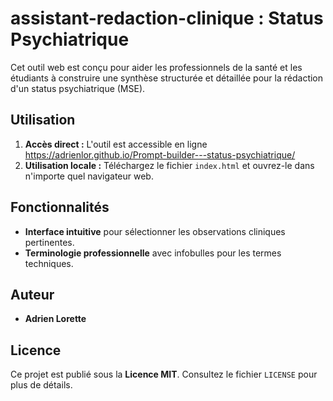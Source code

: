 # assistant-redaction-clinique : Status Psychiatrique

Cet outil web est conçu pour aider les professionnels de la santé et les étudiants à construire une synthèse structurée et détaillée pour la rédaction d'un status psychiatrique (MSE).

## Utilisation

1.  **Accès direct :** L'outil est accessible en ligne https://adrienlor.github.io/Prompt-builder---status-psychiatrique/
2.  **Utilisation locale :** Téléchargez le fichier `index.html` et ouvrez-le dans n'importe quel navigateur web.

## Fonctionnalités

-   **Interface intuitive** pour sélectionner les observations cliniques pertinentes.
-   **Terminologie professionnelle** avec infobulles pour les termes techniques.

## Auteur

-   **Adrien Lorette**

## Licence

Ce projet est publié sous la **Licence MIT**. Consultez le fichier `LICENSE` pour plus de détails.

